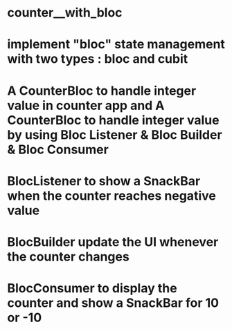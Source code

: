 # counter__with_bloc

# implement "bloc" state management with two types : bloc and cubit
# A CounterBloc to handle integer value in counter app and A CounterBloc to handle integer value by using Bloc Listener & Bloc Builder & Bloc Consumer
# BlocListener to show a SnackBar when the counter reaches negative value
# BlocBuilder update the UI whenever the counter changes
# BlocConsumer to display the counter and show a SnackBar for 10 or -10
